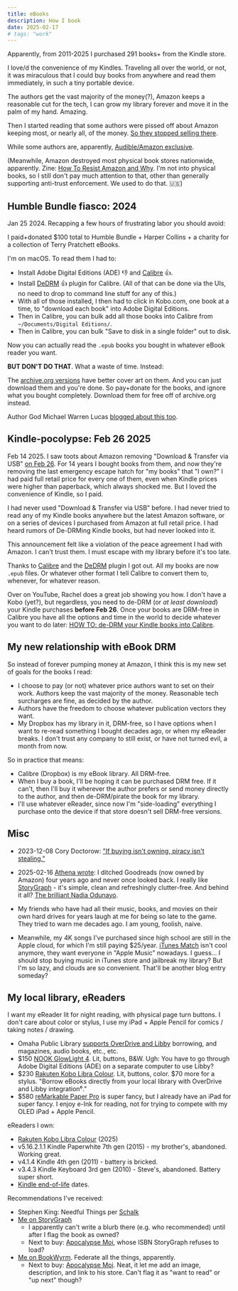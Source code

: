```yaml
---
title: eBooks
description: How I book
date: 2025-02-17
# tags: "work"
---
```


Apparently, from 2011-2025 I purchased 291 books+ from the Kindle store.

I love/d the convenience of my Kindles.
Traveling all over the world, or not, it was miraculous that I could buy
books from anywhere and read them immediately, in such a tiny portable device.

The authors get the vast majority of the money(?), Amazon keeps a reasonable cut for the tech,
I can grow my library forever and move it in the palm of my hand. Amazing.

Then I started reading that some authors were pissed off about Amazon keeping
most, or nearly all, of the money.
[So they stopped selling there](https://mwl.io/faq).

While some authors are, apparently, [Audible/Amazon exclusive](http://dennisetaylor.org/wheres-the-whatever-version/).

(Meanwhile, Amazon destroyed most physical book stores nationwide, apparently.
Zine: [How To Resist Amazon and Why](https://www.ravenbookstore.com/product/how-resist-amazon-and-why).
I'm not into physical books, so I still don't pay much attention to that, other
than generally supporting anti-trust enforcement. We used to do that. 🇺🇸)

## Humble Bundle fiasco: 2024

Jan 25 2024. Recapping a few hours of frustrating labor you should avoid:

I paid+donated $100 total to Humble Bundle + Harper Collins + a charity for a collection
of Terry Pratchett eBooks.

I'm on macOS. To read them I had to:
* Install Adobe Digital Editions (ADE) 👎 and [Calibre](https://calibre-ebook.com/) 👍.
* Install [DeDRM](https://github.com/noDRM/DeDRM_tools) 👍 plugin for Calibre.
(All of that can be done via the UIs, no need to drop to command line stuff for any of this.)
* With all of those installed, I then had to click in Kobo.com, one book at a time, to "download each book" into Adobe Digital Editions.
* Then in Calibre, you can bulk add all those books into Calibre from `~/Documents/Digital Editions/`.
* Then in Calibre, you can bulk "Save to disk in a single folder" out to disk.

Now you can actually read the `.epub` books you bought in whatever eBook reader you want.

**BUT DON'T DO THAT**. What a waste of time. Instead:

The [archive.org versions](https://archive.org/details/discworld-complete-43-books-by-pratchett-terry-z-lib.org)
have better cover art on them. And you can just download them and you're done.
So pay+donate for the books, and ignore what you bought completely. Download them for free 
off of archive.org instead.

Author God Michael Warren Lucas [blogged about this too](https://mwl.io/archives/23343).

## Kindle-pocolypse: Feb 26 2025

Feb 14 2025. I saw toots about Amazon removing "Download & Transfer via USB"
[on Feb 26](https://goodereader.com/blog/kindle/amazon-removing-download-and-transfer-on-the-kindle-feb-26th).
For 14 years I bought books from them, and now they're removing the last emergency
escape hatch for "my books" that "I own?" I had paid full retail price for every
one of them, even when Kindle prices were higher than paperback, which always
shocked me. But I loved the convenience of Kindle, so I paid.

I had never used "Download & Transfer via USB" before.
I had never tried to read any of my Kindle books
anywhere but the latest Amazon software, or on a series of devices I purchased from Amazon
at full retail price.
I had heard rumors of De-DRMing Kindle books, but had never looked into it.

This announcement felt like a violation of the peace agreement I had with Amazon.
I can't trust them. I must escape with my library before it's too late.

Thanks to [Calibre](https://calibre-ebook.com/) and the 
[DeDRM](https://github.com/noDRM/DeDRM_tools) plugin I got out. All my books are now `.epub`
files. Or whatever other format I tell Calibre to convert them to, whenever, for whatever
reason.

Over on YouTube, Rachel does a great job showing you how. I don't have a Kobo (yet?),
but regardless, you need to de-DRM (or *at least download*) your Kindle purchases **before Feb 26**.
Once your books are DRM-free in Calibre you have all
the options and time in the world to decide whatever you want to do later:
[HOW TO: de-DRM your Kindle books into Calibre](https://www.youtube.com/watch?v=YcBirwJJycg).

## My new relationship with eBook DRM

So instead of forever pumping money at Amazon, I think this is my new set of goals
for the books I read:

* I choose to pay (or not) whatever price authors want to set on their work.
  Authors keep the vast majority of the money. Reasonable tech surcharges are fine,
  as decided by the author.
* Authors have the freedom to choose whatever publication vectors they want.
* My Dropbox has my library in it, DRM-free, so I have options when I want to re-read
  something I bought decades ago, or when my eReader breaks.
  I don't trust any company to still exist, or have not turned evil, a month from now.

So in practice that means:

* Calibre (Dropbox) is my eBook library. All DRM-free.
* When I buy a book, I'll be hoping it can be purchased DRM free. If it can't, then
  I'll buy it wherever the author prefers or send money directly to the author, and
  then de-DRM/pirate the book for my library.
* I'll use whatever eReader, since now I'm "side-loading" everything I purchase
  onto the device if that store doesn't sell DRM-free versions.

## Misc

* 2023-12-08 Cory Doctorow: ["If buying isn't owning, piracy isn't stealing."](https://pluralistic.net/2023/12/08/playstationed/#tyler-james-hill)

* 2025-02-16 [Athena wrote](https://mastodon.social/@Climatehistories/114014864707839102):
I ditched Goodreads (now owned by Amazon) four years ago and never once looked back. 
I really like [StoryGraph](https://www.thestorygraph.com/) - it's simple, clean and refreshingly clutter-free.
And behind it all? [The brilliant Nadia Odunayo](https://www.theguardian.com/books/2025/feb/16/goodreads-amazon-nadia-odunayo-the-storygraph).

* My friends who have had all their music, books, and movies on their own hard drives for years
laugh at me for being so late to the game. They tried to warn me decades ago.
I am young, foolish, naive.

* Meanwhile, my 4K songs I've purchased since high school are still in the Apple cloud,
for which I'm still paying $25/year.
[iTunes Match](https://en.wikipedia.org/wiki/ITunes_Match#iTunes_Match)
isn't cool anymore, they want everyone in "Apple Music" nowadays.
I guess... I should stop buying music in iTunes store and jailbreak my library?
But I'm so lazy, and clouds are so convenient. That'll be another blog entry someday?

## My local library, eReaders

I want my eReader lit for night reading, with physical page turn buttons.
I don't care about color or stylus,
I use my iPad + Apple Pencil for comics / taking notes / drawing.

* Omaha Public Library [supports OverDrive and Libby](https://omahalibrary.org/ebooks-downloads/)
borrowing, and magazines, audio books, etc., etc.
* $150 [NOOK GlowLight 4](https://www.barnesandnoble.com/w/nook-glowlight-4-barnes-noble/1145507276). Lit, buttons, B&W. Ugh: You have to go through Adobe Digital Editions (ADE)
on a separate computer to use Libby?
* $230 [Rakuten Kobo Libra Colour](https://us.kobobooks.com/products/kobo-libra-colour). Lit, buttons, color. $70 more for a stylus.
"Borrow eBooks directly from your local library with OverDrive and Libby integration⁶."
* $580 [reMarkable Paper Pro](https://remarkable.com/store/remarkable-paper/pro) is super
fancy, but I already have an iPad for super fancy. I enjoy e-Ink for reading, not for trying
to compete with my OLED iPad + Apple Pencil.

eReaders I own:
* [Rakuten Kobo Libra Colour](https://us.kobobooks.com/products/kobo-libra-colour) (2025)
* v5.16.2.1.1 Kindle Paperwhite 7th gen (2015) - my brother's, abandoned. Working great.
* v4.1.4 Kindle 4th gen (2011) - battery is bricked.
* v3.4.3 Kindle Keyboard 3rd gen (2010) - Steve's, abandoned. Battery super short.
* [Kindle end-of-life](https://endoflife.date/kindle) dates.

Recommendations I've received:
* Stephen King: Needful Things per [Schalk](https://hachyderm.io/@schalkneethling/114025637594436755)
* [Me on StoryGraph](https://app.thestorygraph.com/profile/deafferret)
  * I apparently can't write a blurb there (e.g. who recommended) until after I flag the book as owned?
  * Next to buy: [Apocalypse Moi](https://www.tiltedwindmillpress.com/product/apocalypse-moi/), whose ISBN StoryGraph refuses to load?
* [Me on BookWyrm](https://bookwyrm.social/user/deafferret). Federate all the things, apparently.
  * Next to buy: [Apocalypse Moi](https://bookwyrm.social/book/1890499/s/apocalypse-moi). Neat, it let me
  add an image, description, and link to his store. Can't flag it as "want to read" or "up next" though?

